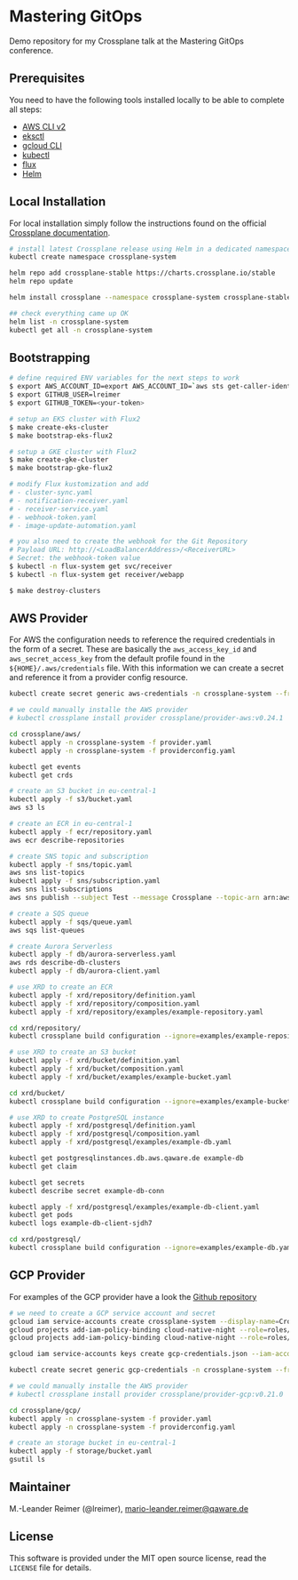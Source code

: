 # Mastering GitOps

Demo repository for my Crossplane talk at the Mastering GitOps conference.

## Prerequisites

You need to have the following tools installed locally to be able to complete all steps:
- [AWS CLI v2](https://docs.aws.amazon.com/cli/latest/userguide/install-cliv2.html)
- [eksctl](https://eksctl.io/)
- [gcloud CLI](https://cloud.google.com/sdk/gcloud)
- [kubectl](https://docs.aws.amazon.com/eks/latest/userguide/install-kubectl.html)
- [flux](https://fluxcd.io/docs/get-started/)
- [Helm](https://helm.sh/docs/intro/install/)

## Local Installation

For local installation simply follow the instructions found on the official [Crossplane documentation](https://crossplane.io/docs/v1.7/getting-started/install-configure.html).

```bash
# install latest Crossplane release using Helm in a dedicated namespace
kubectl create namespace crossplane-system

helm repo add crossplane-stable https://charts.crossplane.io/stable
helm repo update

helm install crossplane --namespace crossplane-system crossplane-stable/crossplane --set provider.packages={crossplane/provider-aws:v0.24.1}

## check everything came up OK
helm list -n crossplane-system
kubectl get all -n crossplane-system
```

## Bootstrapping

```bash
# define required ENV variables for the next steps to work
$ export AWS_ACCOUNT_ID=export AWS_ACCOUNT_ID=`aws sts get-caller-identity --query Account --output text`
$ export GITHUB_USER=lreimer
$ export GITHUB_TOKEN=<your-token>

# setup an EKS cluster with Flux2
$ make create-eks-cluster
$ make bootstrap-eks-flux2

# setup a GKE cluster with Flux2
$ make create-gke-cluster
$ make bootstrap-gke-flux2

# modify Flux kustomization and add
# - cluster-sync.yaml
# - notification-receiver.yaml
# - receiver-service.yaml
# - webhook-token.yaml
# - image-update-automation.yaml

# you also need to create the webhook for the Git Repository
# Payload URL: http://<LoadBalancerAddress>/<ReceiverURL>
# Secret: the webhook-token value
$ kubectl -n flux-system get svc/receiver
$ kubectl -n flux-system get receiver/webapp

$ make destroy-clusters
```

## AWS Provider

For AWS the configuration needs to reference the required credentials in the form of a secret.
These are basically the `aws_access_key_id` and `aws_secret_access_key` from the default profile found in the `${HOME}/.aws/credentials` file. With this information we can create a secret and reference it from a provider config resource.

```bash
kubectl create secret generic aws-credentials -n crossplane-system --from-file=credentials=${HOME}/.aws/credentials

# we could manually installe the AWS provider
# kubectl crossplane install provider crossplane/provider-aws:v0.24.1

cd crossplane/aws/
kubectl apply -n crossplane-system -f provider.yaml
kubectl apply -n crossplane-system -f providerconfig.yaml

kubectl get events
kubectl get crds

# create an S3 bucket in eu-central-1
kubectl apply -f s3/bucket.yaml
aws s3 ls

# create an ECR in eu-central-1
kubectl apply -f ecr/repository.yaml
aws ecr describe-repositories

# create SNS topic and subscription
kubectl apply -f sns/topic.yaml
aws sns list-topics
kubectl apply -f sns/subscription.yaml
aws sns list-subscriptions
aws sns publish --subject Test --message Crossplane --topic-arn arn:aws:sns:eu-central-1:<AWS_ACCOUNT_ID>:email-topic

# create a SQS queue
kubectl apply -f sqs/queue.yaml
aws sqs list-queues

# create Aurora Serverless
kubectl apply -f db/aurora-serverless.yaml
aws rds describe-db-clusters
kubectl apply -f db/aurora-client.yaml

# use XRD to create an ECR
kubectl apply -f xrd/repository/definition.yaml
kubectl apply -f xrd/repository/composition.yaml
kubectl apply -f xrd/repository/examples/example-repository.yaml

cd xrd/repository/
kubectl crossplane build configuration --ignore=examples/example-repository.yaml

# use XRD to create an S3 bucket
kubectl apply -f xrd/bucket/definition.yaml
kubectl apply -f xrd/bucket/composition.yaml
kubectl apply -f xrd/bucket/examples/example-bucket.yaml

cd xrd/bucket/
kubectl crossplane build configuration --ignore=examples/example-bucket.yaml

# use XRD to create PostgreSQL instance
kubectl apply -f xrd/postgresql/definition.yaml
kubectl apply -f xrd/postgresql/composition.yaml
kubectl apply -f xrd/postgresql/examples/example-db.yaml

kubectl get postgresqlinstances.db.aws.qaware.de example-db
kubectl get claim

kubectl get secrets
kubectl describe secret example-db-conn

kubectl apply -f xrd/postgresql/examples/example-db-client.yaml
kubectl get pods
kubectl logs example-db-client-sjdh7

cd xrd/postgresql/
kubectl crossplane build configuration --ignore=examples/example-db.yaml,examples/example-db-client.yaml
```

## GCP Provider

For examples of the GCP provider have a look the [Github repository](https://github.com/crossplane/provider-gcp/tree/master/examples)

```bash
# we need to create a GCP service account and secret
gcloud iam service-accounts create crossplane-system --display-name=Crossplane
gcloud projects add-iam-policy-binding cloud-native-night --role=roles/iam.serviceAccountUser --member serviceAccount:crossplane-system@cloud-native-night.iam.gserviceaccount.com
gcloud projects add-iam-policy-binding cloud-native-night --role=roles/storage.admin --member serviceAccount:crossplane-system@cloud-native-night.iam.gserviceaccount.com

gcloud iam service-accounts keys create gcp-credentials.json --iam-account crossplane-system@cloud-native-night.iam.gserviceaccount.com

kubectl create secret generic gcp-credentials -n crossplane-system --from-file=credentials=./gcp-credentials.json

# we could manually installe the AWS provider
# kubectl crossplane install provider crossplane/provider-gcp:v0.21.0

cd crossplane/gcp/
kubectl apply -n crossplane-system -f provider.yaml
kubectl apply -n crossplane-system -f providerconfig.yaml

# create an storage bucket in eu-central-1
kubectl apply -f storage/bucket.yaml
gsutil ls
```

## Maintainer

M.-Leander Reimer (@lreimer), <mario-leander.reimer@qaware.de>

## License

This software is provided under the MIT open source license, read the `LICENSE`
file for details.
